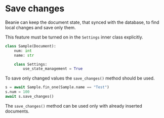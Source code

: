 # Save changes

Beanie can keep the document state, that synced with the database, to find local changes and save only them.

This feature must be turned on in the `Settings` inner class explicitly.

```python
class Sample(Document):
    num: int
    name: str

    class Settings:
        use_state_management = True
```

To save only changed values the `save_changes()` method should be used.

```python
s = await Sample.fin_one(Sample.name == "Test")
s.num = 100
await s.save_changes()
```

The `save_changes()` method can be used only with already inserted documents.